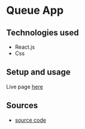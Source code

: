 # Queue App

## Technologies used

- React.js
- Css

## Setup and usage

Live page [here]()

## Sources

- [source code]()
